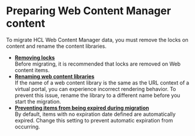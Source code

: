 # Preparing Web Content Manager content

To migrate HCL Web Content Manager data, you must remove the locks on content and rename the content libraries.

-   **[Removing locks](wcm_remove_locks.md)**  
Before migrating, it is recommended that locks are removed on Web content items.
-   **[Renaming web content libraries](wcm_rename_libs.md)**  
If the name of a web content library is the same as the URL context of a virtual portal, you can experience incorrect rendering behavior. To prevent this issue, rename the library to a different name before you start the migration.
-   **[Preventing items from being expired during migration](mig_content_options_further.md)**  
By default, items with no expiration date defined are automatically expired. Change this setting to prevent automatic expiration from occurring.


